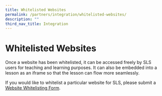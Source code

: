 ```yaml
---
title: Whitelisted Websites
permalink: /partners/integration/whitelisted-websites/
description: ""
third_nav_title: Integration
---
```

<h1 id="whitelisted-websites">Whitelisted Websites</h1>
<p> Once a website has been whitelisted, it can be accessed freely by SLS users for teaching and learning purposes. It can also be embedded into a lesson as an iframe so that the lesson can flow more seamlessly.</p>
<p>If you would like to whitelist a particular website for SLS, please submit a <a target="_blank" href="https://go.gov.sg/sls-whitelist-form">Website Whitelisting Form</a>.</p>
